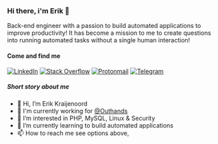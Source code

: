 ### Hi there, i'm Erik 👋
Back-end engineer with a passion to build automated applications to improve productivity! It has become a mission to me to create questions into running automated tasks without a single human interaction! 

#### Come and find me
[![LinkedIn](https://img.shields.io/badge/linkedin-%230077B5.svg?style=for-the-badge&logo=linkedin&logoColor=white)](https://nl.linkedin.com/in/f-kraijenoord-252307190)
[![Stack Overflow](https://img.shields.io/badge/-Stackoverflow-FE7A16?style=for-the-badge&logo=stack-overflow&logoColor=white)](https://stackoverflow.com/users/18658477/erik-kraijenoord)
[![Protonmail](https://img.shields.io/badge/ProtonMail-8B89CC?style=for-the-badge&logo=protonmail&logoColor=white)](mailto:erikkraijenoord@protonmail.com)
[![Telegram](https://img.shields.io/badge/Telegram-2CA5E0?style=for-the-badge&logo=telegram&logoColor=white)](https://t.me/Erikkraijenoord)


##### Short story about me
- 👋 Hi, I’m Erik Kraijenoord
- 🏢 I'm currently working for [@Outhands](https://github.com/outhands)
- 👀 I’m interested in PHP, MySQL, Linux & Security
- 🌱 I’m currently learning to build automated applications
- 📫 How to reach me see options above, 

<!---
erikkraijenoord/erikkraijenoord is a ✨ special ✨ repository because its `README.md` (this file) appears on your GitHub profile.
You can click the Preview link to take a look at your changes.
--->

